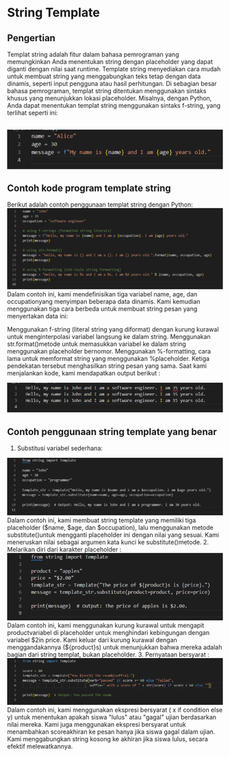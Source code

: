# String Template 

## Pengertian

Templat string adalah fitur dalam bahasa pemrograman yang memungkinkan Anda menentukan string dengan placeholder yang dapat diganti dengan nilai saat runtime. Template string menyediakan cara mudah untuk membuat string yang menggabungkan teks tetap dengan data dinamis, seperti input pengguna atau hasil perhitungan. Di sebagian besar bahasa pemrograman, templat string ditentukan menggunakan sintaks khusus yang menunjukkan lokasi placeholder. Misalnya, dengan Python, Anda dapat menentukan templat string menggunakan sintaks f-string, yang terlihat seperti ini:

<br>
<img src="1.png">


## Contoh kode program template string 
Berikut adalah contoh penggunaan templat string dengan Python: <br>
<img src="2.png">
Dalam contoh ini, kami mendefinisikan tiga variabel name, age, dan occupationyang menyimpan beberapa data dinamis. Kami kemudian menggunakan tiga cara berbeda untuk membuat string pesan yang menyertakan data ini:

Menggunakan f-string (literal string yang diformat) dengan kurung kurawal untuk menginterpolasi variabel langsung ke dalam string.
Menggunakan str.format()metode untuk memasukkan variabel ke dalam string menggunakan placeholder bernomor.
Menggunakan %-formatting, cara lama untuk memformat string yang menggunakan %placeholder.
Ketiga pendekatan tersebut menghasilkan string pesan yang sama. Saat kami menjalankan kode, kami mendapatkan output berikut :

<img src="3.png">


## Contoh penggunaan string template yang benar
1. Substitusi variabel sederhana:
<img src="4.png">
Dalam contoh ini, kami membuat string template yang memiliki tiga placeholder ($name, $age, dan $occupation), lalu menggunakan metode substitute()untuk mengganti placeholder ini dengan nilai yang sesuai. Kami meneruskan nilai sebagai argumen kata kunci ke substitute()metode.
2. Melarikan diri dari karakter placeholder :
<img src="5.png">
Dalam contoh ini, kami menggunakan kurung kurawal untuk mengapit productvariabel di placeholder untuk menghindari kebingungan dengan variabel $2in price. Kami keluar dari kurung kurawal dengan menggandakannya (${product}s) untuk menunjukkan bahwa mereka adalah bagian dari string templat, bukan placeholder.
3. Pernyataan bersyarat :
<img src="6.png">
Dalam contoh ini, kami menggunakan ekspresi bersyarat ( x if condition else y) untuk menentukan apakah siswa "lulus" atau "gagal" ujian berdasarkan nilai mereka. Kami juga menggunakan ekspresi bersyarat untuk menambahkan scoreakhiran ke pesan hanya jika siswa gagal dalam ujian. Kami menggabungkan string kosong ke akhiran jika siswa lulus, secara efektif melewatkannya.






